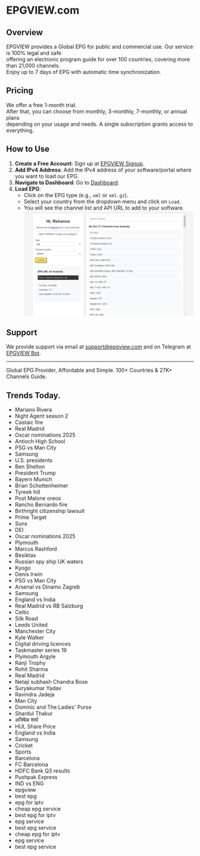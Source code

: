 # EPGVIEW.com



## Overview
EPGVIEW provides a Global EPG for public and commercial use. Our service is 100% legal and safe\
offering an electronic program guide for over 100 countries, covering more than 21,000 channels.\
Enjoy up to 7 days of EPG with automatic time synchronization.

## Pricing
We offer a free 1-month trial. \
After that, you can choose from monthly, 3-monthly, 7-monthly, or annual plans \
depending on your usage and needs. A single subscription grants access to everything.

## How to Use
1. **Create a Free Account**: Sign up at [EPGVIEW Signup](https://epgview.com/signup.php).
2. **Add IPv4 Address**: Add the IPv4 address of your software/portal where you want to load our EPG.
3. **Navigate to Dashboard**: Go to [Dashboard](https://epgview.com/dashboard.php).
4. **Load EPG**:
   - Click on the EPG type (e.g., `xml` or `xml.gz`).
   - Select your country from the dropdown menu and click on `Load`.
   - You will see the channel list and API URL to add to your software.
![EPGVIEW](img/dashboard.png)
## Support
We provide support via email at [support@epgview.com](mailto:support@epgview.com) and on Telegram at [EPGVIEW Bot](https://t.me/epgview_bot).

---

Global EPG Provider, Affordable and Simple. 100+ Countries & 27K+ Channels Guide.

## Trends Today.

- Mariano Rivera
- Night Agent season 2
- Castaic fire
- Real Madrid
- Oscar nominations 2025
- Antioch High School
- PSG vs Man City
- Samsung
- U.S. presidents
- Ben Shelton
- President Trump
- Bayern Munich
- Brian Schottenheimer
- Tyreek hill
- Post Malone oreos
- Rancho Bernardo fire
- Birthright citizenship lawsuit
- Prime Target
- Suns
- DEI
- Oscar nominations 2025
- Plymouth
- Marcus Rashford
- Besiktas
- Russian spy ship UK waters
- Kyogo
- Denis Irwin
- PSG vs Man City
- Arsenal vs Dinamo Zagreb
- Samsung
- England vs India
- Real Madrid vs RB Salzburg
- Celtic
- Silk Road
- Leeds United
- Manchester City
- Kyle Walker
- Digital driving licences
- Taskmaster series 19
- Plymouth Argyle
- Ranji Trophy
- Rohit Sharma
- Real Madrid
- Netaji subhash Chandra Bose
- Suryakumar Yadav
- Ravindra Jadeja
- Man City
- Dominic and The Ladies' Purse
- Shardul Thakur
- अभिषेक शर्मा
- HUL Share Price
- England vs India
- Samsung
- Cricket
- Sports
- Barcelona
- FC Barcelona
- HDFC Bank Q3 results
- Pushpak Express
- IND vs ENG
- epgview
- best epg
- epg for iptv
- cheap epg service
- best epg for iptv
- epg service
- best epg service
- cheap epg for iptv
- epg service
- best epg service
